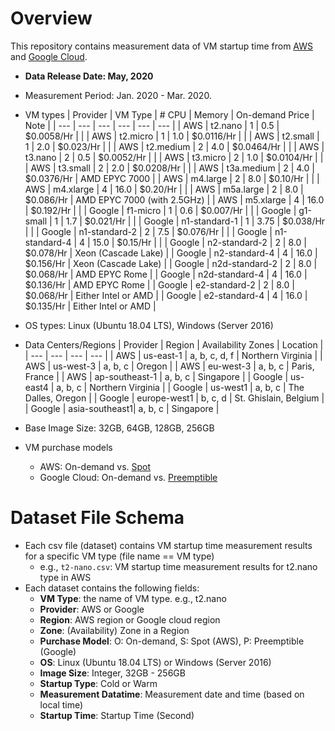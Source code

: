 # Overview

This repository contains measurement data of VM startup time from [AWS](https://aws.amazon.com) and [Google Cloud](https://cloud.google.com/).
* **Data Release Date: May, 2020**
* Measurement Period: Jan. 2020 - Mar. 2020.
* VM types
  | Provider | VM Type        | # CPU | Memory | On-demand Price | Note |
  | ---      | ---            | ---   | ---    | ---             | ---  |
  | AWS      | t2.nano        | 1     | 0.5    | $0.0058/Hr      |      |
  | AWS      | t2.micro       | 1     | 1.0    | $0.0116/Hr      |      |
  | AWS      | t2.small       | 1     | 2.0    | $0.023/Hr       |      |
  | AWS      | t2.medium      | 2     | 4.0    | $0.0464/Hr      |      |
  | AWS      | t3.nano        | 2     | 0.5    | $0.0052/Hr      |      |
  | AWS      | t3.micro       | 2     | 1.0    | $0.0104/Hr      |      |
  | AWS      | t3.small       | 2     | 2.0    | $0.0208/Hr      |      |
  | AWS      | t3a.medium     | 2     | 4.0    | $0.0376/Hr      | AMD EPYC 7000 |
  | AWS      | m4.large       | 2     | 8.0    | $0.10/Hr        |      |
  | AWS      | m4.xlarge      | 4     | 16.0   | $0.20/Hr        |      |
  | AWS      | m5a.large      | 2     | 8.0    | $0.086/Hr       | AMD EPYC 7000 (with 2.5GHz) |
  | AWS      | m5.xlarge      | 4     | 16.0   | $0.192/Hr       |      |
  | Google   | f1-micro       | 1     | 0.6    | $0.007/Hr       |      |
  | Google   | g1-small       | 1     | 1.7    | $0.021/Hr       |      |
  | Google   | n1-standard-1  | 1     | 3.75   | $0.038/Hr       |      |
  | Google   | n1-standard-2  | 2     | 7.5    | $0.076/Hr       |      |
  | Google   | n1-standard-4  | 4     | 15.0   | $0.15/Hr        |      |
  | Google   | n2-standard-2  | 2     | 8.0    | $0.078/Hr       | Xeon (Cascade Lake) |
  | Google   | n2-standard-4  | 4     | 16.0   | $0.156/Hr       | Xeon (Cascade Lake) |
  | Google   | n2d-standard-2 | 2     | 8.0    | $0.068/Hr       | AMD EPYC Rome |
  | Google   | n2d-standard-4 | 4     | 16.0   | $0.136/Hr       | AMD EPYC Rome |
  | Google   | e2-standard-2  | 2     | 8.0    | $0.068/Hr       | Either Intel or AMD |
  | Google   | e2-standard-4  | 4     | 16.0   | $0.135/Hr       | Either Intel or AMD |
  
* OS types: Linux (Ubuntu 18.04 LTS), Windows (Server 2016)
* Data Centers/Regions
  | Provider | Region         | Availability Zones | Location              |
  | ---      | ---            | ---                | ---                   |
  | AWS      | us-east-1      | a, b, c, d, f      | Northern Virginia     |
  | AWS      | us-west-3      | a, b, c            | Oregon                |
  | AWS      | eu-west-3      | a, b, c            | Paris, France         |
  | AWS      | ap-southeast-1 | a, b, c            | Singapore             |
  | Google   | us-east4       | a, b, c            | Northern Virginia     |
  | Google   | us-west1       | a, b, c            | The Dalles, Oregon    |
  | Google   | europe-west1   | b, c, d            | St. Ghislain, Belgium |
  | Google   | asia-southeast1| a, b, c            | Singapore             |

* Base Image Size: 32GB, 64GB, 128GB, 256GB
* VM purchase models
  - AWS: On-demand vs. [Spot](https://aws.amazon.com/ec2/spot/)
  - Google Cloud: On-demand vs. [Preemptible](https://cloud.google.com/preemptible-vms)

# Dataset File Schema
* Each csv file (dataset) contains VM startup time measurement results for a specific VM type (file name == VM type)
  - e.g., `t2-nano.csv`: VM startup time measurement results for t2.nano type in AWS
* Each dataset contains the following fields:
  - **VM Type**: the name of VM type. e.g., t2.nano
  - **Provider**: AWS or Google
  - **Region**: AWS region or Google cloud region
  - **Zone**: (Availability) Zone in a Region
  - **Purchase Model**: O: On-demand, S: Spot (AWS), P: Preemptible (Google)
  - **OS**: Linux (Ubuntu 18.04 LTS) or Windows (Server 2016)
  - **Image Size**: Integer, 32GB - 256GB
  - **Startup Type**: Cold or Warm
  - **Measurement Datatime**: Measurement date and time (based on local time)
  - **Startup Time**: Startup Time (Second)
  
